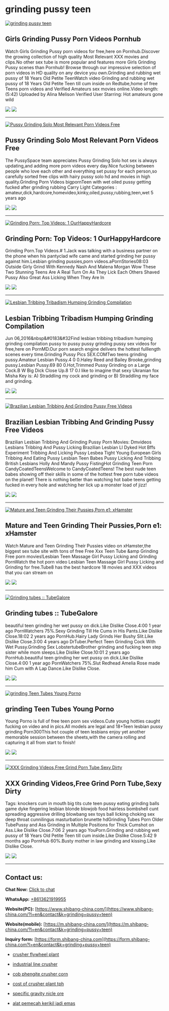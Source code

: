 # grinding pussy teen

<a href="https://swt.shibang-china.com/?l=en&img&k=grinding+pussy+teen" target="_blank">![grinding pussy teen](http://static.shibang-china.com/all-800x300/1080.jpg)</a>

## Girls Grinding Pussy Porn Videos Pornhub
Watch Girls Grinding Pussy porn videos for free,here on Pornhub.Discover the growing collection of high quality Most Relevant XXX movies and clips.No other sex tube is more popular and features more Girls Grinding Pussy scenes than Pornhub! Browse through our impressive selection of porn videos in HD quality on any device you own.Grinding and rubbing wet pussy of 18 Years Old Petite TeenWatch video Grinding and rubbing wet pussy of 18 Years Old Petite Teen till cum inside on Redtube,home of free Teens porn videos and Verified Amateurs sex movies online.Video length: (5:42) Uploaded by Alina Melison Verified User Starring: Hot amateurs gone wild


<a href="https://whatsapp.shibangsoft.com/WhatsApp.php" target="_blank" title="WhatsApp">![](http://static.shibang-china.com/icon/whatsapp.png)</a> <a href="https://swt.shibang-china.com/?l=en&icon&k=grinding+pussy+teen" target="_blank">![](http://static.shibang-china.com/icon/chat-en.png)</a>

---

<a href="https://swt.shibang-china.com/?l=en&img&k=grinding+pussy+teen" target="_blank">![Pussy Grinding Solo Most Relevant Porn Videos Free](http://static.shibang-china.com/all-800x300/831.jpg)</a>

## Pussy Grinding Solo Most Relevant Porn Videos Free
The PussySpace team appreciates Pussy Grinding Solo hot sex is always updating,and adding more porn videos every day.Nice fucking between people who love each other and everything set pussy for each person,so carefully sorted free clips with hairy pussy solo hd and movies in high quality.Grinding Porn Videos bigpornTeen with wet oiled pussy getting fucked after grinding rubbing Carry Light Categories : amateur,dick,hardcore,homevideo,kinky,oiled,pussy,rubbing,teen,wet 5 years ago


<a href="https://whatsapp.shibangsoft.com/WhatsApp.php" target="_blank" title="WhatsApp">![](http://static.shibang-china.com/icon/whatsapp.png)</a> <a href="https://swt.shibang-china.com/?l=en&icon&k=grinding+pussy+teen" target="_blank">![](http://static.shibang-china.com/icon/chat-en.png)</a>

---

<a href="https://swt.shibang-china.com/?l=en&img&k=grinding+pussy+teen" target="_blank">![Grinding Porn: Top Videos: 1 OurHappyHardcore](http://static.shibang-china.com/all-800x300/1331.jpg)</a>

## Grinding Porn: Top Videos: 1 OurHappyHardcore
Grinding Porn.Top Videos.# 1.Jack was talking with a business partner on the phone when his pantyclad wife came and started grinding her pussy against him.Lesbian grinding pussies,porn videos.aPornStories08:03 Outside Girly Grind With Kennedy Nash And Malena Morgan Wow These Two Stunning Teens Are A Real Turn On As They Lick Each Others Shaved Pussy Also Great Ass Licking When They Are In


<a href="https://whatsapp.shibangsoft.com/WhatsApp.php" target="_blank" title="WhatsApp">![](http://static.shibang-china.com/icon/whatsapp.png)</a> <a href="https://swt.shibang-china.com/?l=en&icon&k=grinding+pussy+teen" target="_blank">![](http://static.shibang-china.com/icon/chat-en.png)</a>

---

<a href="https://swt.shibang-china.com/?l=en&img&k=grinding+pussy+teen" target="_blank">![Lesbian Tribbing Tribadism Humping Grinding Compilation](http://static.shibang-china.com/all-800x300/925.jpg)</a>

## Lesbian Tribbing Tribadism Humping Grinding Compilation
Jun 06,2016&nbsp&#0183&#32Find lesbian tribbing tribadism humping grinding compilation pussy to pussy pussy grinding pussy sex videos for free,here on PornMD.Our porn search engine delivers the hottest fulllength scenes every time.Grinding Pussy Pics SEX.COMTwo teens grinding pussy.Amateur Lesbian Pussy.4 0 0.Haley Reed and Bailey Brooke,grinding pussy.Lesbian Pussy.69 80 0.Hot,Trimmed Pussy Grinding on a Large Cock.B W Big Dick Close Up.8 17 0.I like to imagine that sexy Ukranian fox Misha Key is: A) Straddling my cock and grinding or B) Straddling my face and grinding.


<a href="https://whatsapp.shibangsoft.com/WhatsApp.php" target="_blank" title="WhatsApp">![](http://static.shibang-china.com/icon/whatsapp.png)</a> <a href="https://swt.shibang-china.com/?l=en&icon&k=grinding+pussy+teen" target="_blank">![](http://static.shibang-china.com/icon/chat-en.png)</a>

---

<a href="https://swt.shibang-china.com/?l=en&img&k=grinding+pussy+teen" target="_blank">![Brazilian Lesbian Tribbing And Grinding Pussy Free Videos](http://static.shibang-china.com/all-800x300/1445.jpg)</a>

## Brazilian Lesbian Tribbing And Grinding Pussy Free Videos
Brazilian Lesbian Tribbing And Grinding Pussy Porn Movies: Dmvideos Lesbians Tribbing And Pussy Licking Brazilian Lesbian Ll Dyked Hot Bffs Experiment Tribbing And Licking Pussy Lesbea Tight Young European Girls Tribbing And Eating Pussy Lesbian Teen Babes Pussy Licking And Tribbing British Lesbians Holly And Mandy Pussy FistingHot Grinding Teen Porn CandyCoatedTeensWelcome to CandyCoatedTeens! The best nude teen babes showing off their skills in some of the hottest free porn tube videos on the planet! There is nothing better than watching hot babe teens getting fucked in every hole and watching her lick up a monster load of jizz!


<a href="https://whatsapp.shibangsoft.com/WhatsApp.php" target="_blank" title="WhatsApp">![](http://static.shibang-china.com/icon/whatsapp.png)</a> <a href="https://swt.shibang-china.com/?l=en&icon&k=grinding+pussy+teen" target="_blank">![](http://static.shibang-china.com/icon/chat-en.png)</a>

---

<a href="https://swt.shibang-china.com/?l=en&img&k=grinding+pussy+teen" target="_blank">![Mature and Teen Grinding Their Pussies,Porn e1: xHamster](http://static.shibang-china.com/all-800x300/227.jpg)</a>

## Mature and Teen Grinding Their Pussies,Porn e1: xHamster
Watch Mature and Teen Grinding Their Pussies video on xHamster,the biggest sex tube site with tons of free Free Xxx Teen Tube &amp Grinding Free porn movies!Lesbian Teen Massage Girl Pussy Licking and Grinding PornWatch the hot porn video Lesbian Teen Massage Girl Pussy Licking and Grinding for free.Tube8 has the best hardcore 18 movies and XXX videos that you can stream on


<a href="https://whatsapp.shibangsoft.com/WhatsApp.php" target="_blank" title="WhatsApp">![](http://static.shibang-china.com/icon/whatsapp.png)</a> <a href="https://swt.shibang-china.com/?l=en&icon&k=grinding+pussy+teen" target="_blank">![](http://static.shibang-china.com/icon/chat-en.png)</a>

---

<a href="https://swt.shibang-china.com/?l=en&img&k=grinding+pussy+teen" target="_blank">![Grinding tubes :: TubeGalore](http://static.shibang-china.com/all-800x300/505.jpg)</a>

## Grinding tubes :: TubeGalore
beautiful teen grinding her wet pussy on dick.Like Dislike Close.4:00 1 year ago PornWatchers 75%.Sexy Grinding Till He Cums in His Pants.Like Dislike Close.18:02 2 years ago PornHub.Hairy Lady Grinds Her Bushy Slit.Like Dislike Close.3:00 4 years ago DrTuber.Perfect Teen Grinding Cock With Wet Pussy.Grinding Sex LobstertubeBrother grinding and fucking teen step sister while mom sleeps.Like Dislike Close.10:01 2 years ago PornHub.beautiful teen grinding her wet pussy on dick.Like Dislike Close.4:00 1 year ago PornWatchers 75%.Slut Redhead Amelia Rose made him Cum with A Lap Dance.Like Dislike Close.


<a href="https://whatsapp.shibangsoft.com/WhatsApp.php" target="_blank" title="WhatsApp">![](http://static.shibang-china.com/icon/whatsapp.png)</a> <a href="https://swt.shibang-china.com/?l=en&icon&k=grinding+pussy+teen" target="_blank">![](http://static.shibang-china.com/icon/chat-en.png)</a>

---

<a href="https://swt.shibang-china.com/?l=en&img&k=grinding+pussy+teen" target="_blank">![grinding Teen Tubes Young Porno](http://static.shibang-china.com/all-800x300/1373.jpg)</a>

## grinding Teen Tubes Young Porno
Young Porno is full of free teen porn sex videos.Cute young hotties caught fucking on video and in pics.All models are legal and 18+Teen lesbian pussy grinding Porn300This hot couple of teen lesbians enjoy yet another memorable session between the sheets,with the camera rolling and capturing it all from start to finish!


<a href="https://whatsapp.shibangsoft.com/WhatsApp.php" target="_blank" title="WhatsApp">![](http://static.shibang-china.com/icon/whatsapp.png)</a> <a href="https://swt.shibang-china.com/?l=en&icon&k=grinding+pussy+teen" target="_blank">![](http://static.shibang-china.com/icon/chat-en.png)</a>

---

<a href="https://swt.shibang-china.com/?l=en&img&k=grinding+pussy+teen" target="_blank">![XXX Grinding Videos,Free Grind Porn Tube,Sexy Dirty](http://static.shibang-china.com/all-800x300/736.jpg)</a>

## XXX Grinding Videos,Free Grind Porn Tube,Sexy Dirty
Tags: knockers cum in mouth big tits cute teen pussy eating grinding balls game dyke fingering lesbian blonde blowjob food hairless bombshell cunt spreading aggressive drilling blowbang sex toys ball licking choking sex deep throat cunnilingus masturbation brunette hdGrinding Tubes Porn Older TubePussy and Ass Grinding in Multiple Positions for Thick Cumshot on Ass.Like Dislike Close.7:06 2 years ago YouPorn.Grinding and rubbing wet pussy of 18 Years Old Petite Teen till cum inside.Like Dislike Close.5:42 9 months ago PornHub 60%.Busty mother in law grinding and kissing.Like Dislike Close.


<a href="https://whatsapp.shibangsoft.com/WhatsApp.php" target="_blank" title="WhatsApp">![](http://static.shibang-china.com/icon/whatsapp.png)</a> <a href="https://swt.shibang-china.com/?l=en&icon&k=grinding+pussy+teen" target="_blank">![](http://static.shibang-china.com/icon/chat-en.png)</a>

---
## Contact us:

**Chat Now:** [Click to chat](https://swt.shibang-china.com?l=en&contact&k=grinding+pussy+teen)

**WhatsApp:**  [+8613621919955](https://whatsapp.shibangsoft.com/WhatsApp.php)

**Website(PC):** [https://www.shibang-china.com/](https://www.shibang-china.com/?l=en&contact&k=grinding+pussy+teen)

**Website(mobile):** [https://m.shibang-china.com/](https://m.shibang-china.com/?l=en&contact&k=grinding+pussy+teen)

**Inquiry form:** [https://form.shibang-china.com](https://form.shibang-china.com?l=en&contact&k=grinding+pussy+teen)

* [crusher flywheel plant](../120/crusher%20flywheel%20plant.md)

* [industrial line crusher](../118/industrial%20line%20crusher.md)

* [cob phengite crusher corn](../125/cob%20phengite%20crusher%20corn.md)

* [cost of crusher plant tph](../118/cost%20of%20crusher%20plant%20tph.md)

* [specific gravity nicle ore](../118/specific%20gravity%20nicle%20ore.md)

* [alat pemecah kerikil jadi emas](../119/alat%20pemecah%20kerikil%20jadi%20emas.md)